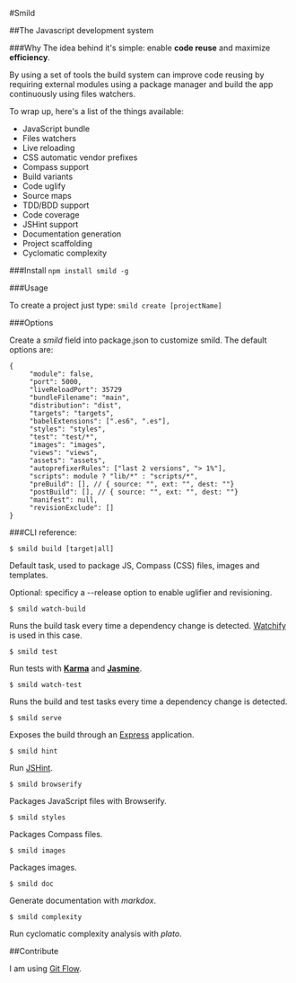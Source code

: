 #Smild

##The Javascript development system

###Why
The idea behind it's simple: enable **code reuse** and maximize **efficiency**.

By using a set of tools the build system can improve code reusing by requiring external modules using a package manager and build the app continuously using files watchers.

To wrap up, here's a list of the things available:

* JavaScript bundle
* Files watchers
* Live reloading
* CSS automatic vendor prefixes
* Compass support
* Build variants
* Code uglify
* Source maps
* TDD/BDD support
* Code coverage
* JSHint support
* Documentation generation
* Project scaffolding
* Cyclomatic complexity

###Install
`npm install smild -g`

###Usage

To create a project just type:
`smild create [projectName]`


###Options

Create a _smild_ field into package.json to customize smild. The default options are:

    {
         "module": false,
         "port": 5000,
         "liveReloadPort": 35729
         "bundleFilename": "main",
         "distribution": "dist",
         "targets": "targets",
         "babelExtensions": [".es6", ".es"],
         "styles": "styles",
         "test": "test/*",
         "images": "images",
         "views": "views",
         "assets": "assets",
         "autoprefixerRules": ["last 2 versions", "> 1%"],
         "scripts": module ? "lib/*" : "scripts/*",
         "preBuild": [], // { source: "", ext: "", dest: ""}
         "postBuild": [], // { source: "", ext: "", dest: ""}
         "manifest": null,
         "revisionExclude": []
    }

###CLI reference:

`$ smild build [target|all]`

Default task, used to package JS, Compass (CSS) files, images and templates.

Optional: specificy a --release option to enable uglifier and revisioning.

`$ smild watch-build`

Runs the build task every time a dependency change is detected. [Watchify](https://github.com/substack/watchify) is used in this case.

`$ smild test`

Run tests with **[Karma](https://github.com/karma-runner/karma)** and **[Jasmine](http://jasmine.github.io/2.0/introduction.html)**.

`$ smild watch-test`

Runs the build and test tasks every time a dependency change is detected.

`$ smild serve`

Exposes the build through an [Express](http://expressjs.com/) application.

`$ smild hint`

Run [JSHint](http://www.jshint.com/).

`$ smild browserify`

Packages JavaScript files with Browserify.

`$ smild styles`

Packages Compass files.

`$ smild images`

Packages images.

`$ smild doc`

Generate documentation with *markdox*.

`$ smild complexity`

Run cyclomatic complexity analysis with *plato*.

##Contribute

I am using [Git Flow](https://github.com/nvie/gitflow).